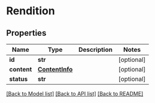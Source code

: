 # Rendition

## Properties
Name | Type | Description | Notes
------------ | ------------- | ------------- | -------------
**id** | **str** |  | [optional] 
**content** | [**ContentInfo**](ContentInfo.md) |  | [optional] 
**status** | **str** |  | [optional] 

[[Back to Model list]](../README.md#documentation-for-models) [[Back to API list]](../README.md#documentation-for-api-endpoints) [[Back to README]](../README.md)


